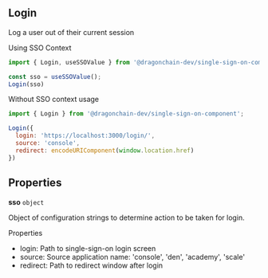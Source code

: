 ## Login
Log a user out of their current session

Using SSO Context
```javascript
import { Login, useSSOValue } from '@dragonchain-dev/single-sign-on-component';

const sso = useSSOValue();
Login(sso)
```

Without SSO context usage
```javascript
import { Login } from '@dragonchain-dev/single-sign-on-component';

Login({
  login: 'https://localhost:3000/login/', 
  source: 'console',
  redirect: encodeURIComponent(window.location.href)
})
```

## Properties

**sso** `object`

Object of configuration strings to determine action to be taken for login.


Properties

- login: Path to single-sign-on login screen
- source: Source application name: 'console', 'den', 'academy', 'scale'
- redirect: Path to redirect window after login
